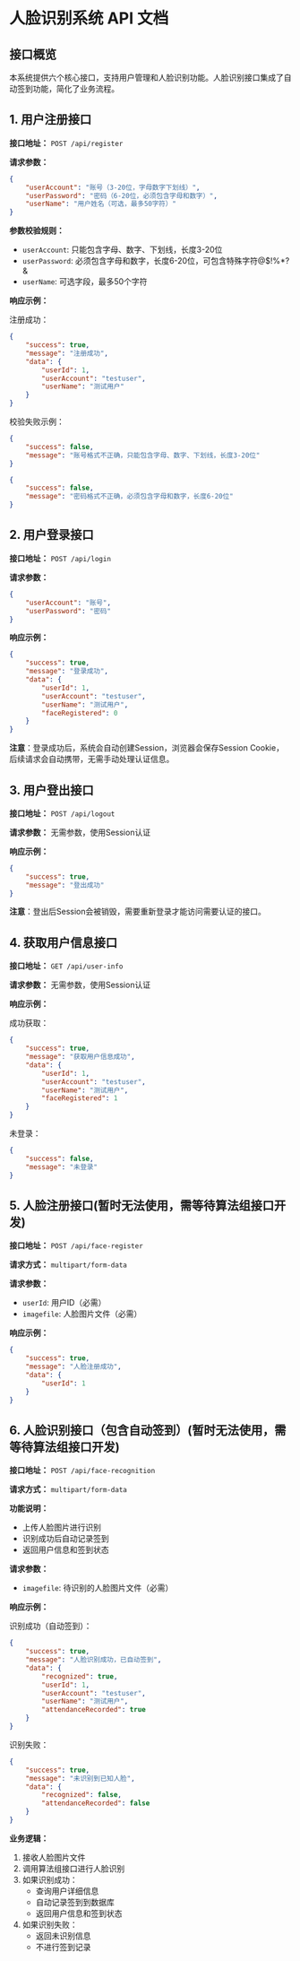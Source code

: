 # 人脸识别系统 API 文档

## 接口概览

本系统提供六个核心接口，支持用户管理和人脸识别功能。人脸识别接口集成了自动签到功能，简化了业务流程。

## 1. 用户注册接口

**接口地址：** `POST /api/register`

**请求参数：**
```json
{
    "userAccount": "账号（3-20位，字母数字下划线）",
    "userPassword": "密码（6-20位，必须包含字母和数字）",
    "userName": "用户姓名（可选，最多50字符）"
}
```

**参数校验规则：**
- `userAccount`: 只能包含字母、数字、下划线，长度3-20位
- `userPassword`: 必须包含字母和数字，长度6-20位，可包含特殊字符@$!%*?&
- `userName`: 可选字段，最多50个字符

**响应示例：**

注册成功：
```json
{
    "success": true,
    "message": "注册成功",
    "data": {
        "userId": 1,
        "userAccount": "testuser",
        "userName": "测试用户"
    }
}
```

校验失败示例：
```json
{
    "success": false,
    "message": "账号格式不正确，只能包含字母、数字、下划线，长度3-20位"
}
```

```json
{
    "success": false,
    "message": "密码格式不正确，必须包含字母和数字，长度6-20位"
}
```

## 2. 用户登录接口

**接口地址：** `POST /api/login`

**请求参数：**
```json
{
    "userAccount": "账号",
    "userPassword": "密码"
}
```

**响应示例：**
```json
{
    "success": true,
    "message": "登录成功",
    "data": {
        "userId": 1,
        "userAccount": "testuser",
        "userName": "测试用户",
        "faceRegistered": 0
    }
}
```

**注意**：登录成功后，系统会自动创建Session，浏览器会保存Session Cookie，后续请求会自动携带，无需手动处理认证信息。

## 3. 用户登出接口

**接口地址：** `POST /api/logout`

**请求参数：** 无需参数，使用Session认证

**响应示例：**
```json
{
    "success": true,
    "message": "登出成功"
}
```

**注意**：登出后Session会被销毁，需要重新登录才能访问需要认证的接口。

## 4. 获取用户信息接口

**接口地址：** `GET /api/user-info`

**请求参数：** 无需参数，使用Session认证

**响应示例：**

成功获取：
```json
{
    "success": true,
    "message": "获取用户信息成功",
    "data": {
        "userId": 1,
        "userAccount": "testuser",
        "userName": "测试用户",
        "faceRegistered": 1
    }
}
```

未登录：
```json
{
    "success": false,
    "message": "未登录"
}
```

## 5. 人脸注册接口(暂时无法使用，需等待算法组接口开发)

**接口地址：** `POST /api/face-register`

**请求方式：** `multipart/form-data`

**请求参数：**
- `userId`: 用户ID（必需）
- `imagefile`: 人脸图片文件（必需）

**响应示例：**
```json
{
    "success": true,
    "message": "人脸注册成功",
    "data": {
        "userId": 1
    }
}
```

## 6. 人脸识别接口（包含自动签到）(暂时无法使用，需等待算法组接口开发)

**接口地址：** `POST /api/face-recognition`

**请求方式：** `multipart/form-data`

**功能说明：**
- 上传人脸图片进行识别
- 识别成功后自动记录签到
- 返回用户信息和签到状态

**请求参数：**
- `imagefile`: 待识别的人脸图片文件（必需）

**响应示例：**

识别成功（自动签到）：
```json
{
    "success": true,
    "message": "人脸识别成功，已自动签到",
    "data": {
        "recognized": true,
        "userId": 1,
        "userAccount": "testuser",
        "userName": "测试用户",
        "attendanceRecorded": true
    }
}
```

识别失败：
```json
{
    "success": true,
    "message": "未识别到已知人脸",
    "data": {
        "recognized": false,
        "attendanceRecorded": false
    }
}
```

**业务逻辑：**
1. 接收人脸图片文件
2. 调用算法组接口进行人脸识别
3. 如果识别成功：
   - 查询用户详细信息
   - 自动记录签到到数据库
   - 返回用户信息和签到状态
4. 如果识别失败：
   - 返回未识别信息
   - 不进行签到记录
